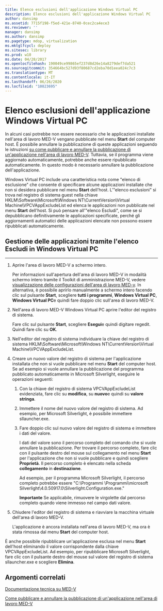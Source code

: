 ```yaml
---
title: Elenco esclusioni dell'applicazione Windows Virtual PC
description: Elenco esclusioni dell'applicazione Windows Virtual PC
author: dansimp
ms.assetid: 7715f198-f5ed-421e-8740-0cec2ca4ece3
ms.reviewer: ''
manager: dansimp
ms.author: dansimp
ms.pagetype: mdop, virtualization
ms.mktglfcycl: deploy
ms.sitesec: library
ms.prod: w10
ms.date: 04/28/2017
ms.openlocfilehash: 190049ce99865ef237d8d26e14a8279def7da521
ms.sourcegitcommit: 354664bc527d93f80687cd2eba70d1eea024c7c3
ms.translationtype: MT
ms.contentlocale: it-IT
ms.lasthandoff: 06/26/2020
ms.locfileid: "10823695"
---
```

# Elenco esclusioni dell'applicazione Windows Virtual PC


In alcuni casi potrebbe non essere necessario che le applicazioni installate nell'area di lavoro MED-V vengano pubblicate nel menu **Start** del computer host. È possibile annullare la pubblicazione di queste applicazioni seguendo le istruzioni [su come pubblicare e annullare la pubblicazione di un'applicazione nell'area di lavoro MED-V](how-to-publish-and-unpublish-an-application-on-the-med-v-workspace.md). Tuttavia, se il programma viene aggiornato automaticamente, potrebbe anche essere ripubblicato automaticamente. In questo modo è necessario annullare la pubblicazione dell'applicazione.

Windows Virtual PC include una caratteristica nota come "elenco di esclusione" che consente di specificare alcune applicazioni installate che non si desidera pubblicare nel menu **Start** dell'host. L'"elenco esclusioni" si trova nel registro di sistema guest nella chiave HKLM\\Software\\Microsoft\\Windows NT\\CurrentVersion\\Virtual Machine\\VPCVAppExcludeList ed elenca le applicazioni non pubblicate nel menu **Start** dell'host. Si può pensare all'"elenco Escludi", come se si depubblicano definitivamente le applicazioni specificate, perché gli aggiornamenti automatici delle applicazioni elencate non possono essere ripubblicati automaticamente.

## Gestione delle applicazioni tramite l'elenco Escludi in Windows Virtual PC


****

1.  Aprire l'area di lavoro MED-V a schermo intero.

    Per informazioni sull'apertura dell'area di lavoro MED-V in modalità schermo intero tramite il Toolkit di amministrazione MED-V, vedere [visualizzazione delle configurazioni dell'area di lavoro MED-v](viewing-med-v-workspace-configurations.md#bkmk-fullscreen). In alternativa, è possibile aprirlo manualmente a schermo intero facendo clic sul pulsante **Start**, scegliere **tutti i programmi**, **Windows Virtual PC**, **Windows Virtual PC**e quindi fare doppio clic sull'area di lavoro MED-V.

2.  Nell'area di lavoro MED-V Windows Virtual PC aprire l'editor del registro di sistema.

    Fare clic sul pulsante **Start**, scegliere **Esegui**e quindi digitare regedit. Quindi fare clic su **OK**.

3.  Nell'editor del registro di sistema individuare la chiave del registro di sistema HKLM\\Software\\Microsoft\\Windows NT\\CurrentVersion\\Virtual Machine\\VPCVAppExcludeList.

4.  Creare un nuovo valore del registro di sistema per l'applicazione installata che non si vuole pubblicare nel menu **Start** del computer host. Se ad esempio si vuole annullare la pubblicazione del programma pubblicato automaticamente in Microsoft Silverlight, eseguire le operazioni seguenti:

    1.  Con la chiave del registro di sistema VPCVAppExcludeList evidenziata, fare clic su **modifica**, su **nuovo**e quindi su **valore stringa**.

    2.  Immettere il nome del nuovo valore del registro di sistema. Ad esempio, per Microsoft Silverlight, è possibile immettere sllauncher.exe.

    3.  Fare doppio clic sul nuovo valore del registro di sistema e immettere i dati del valore.

        I dati del valore sono il percorso completo del comando che si vuole annullare la pubblicazione. Per trovare il percorso completo, fare clic con il pulsante destro del mouse sul collegamento nel menu **Start** per l'applicazione che non si vuole pubblicare e quindi scegliere **Proprietà**. Il percorso completo è elencato nella scheda **collegamento** in **destinazione**.

        Ad esempio, per il programma Microsoft Silverlight, il percorso completo potrebbe essere "C:\\Programmi \\Programmi\\microsoft Silverlight\\4.0.50917.0\\Silverlight.Configuration.exe."

        **Importante**  Se applicabile, rimuovere le virgolette dal percorso completo quando viene immesso nel campo dati valore.

         

5.  Chiudere l'editor del registro di sistema e riavviare la macchina virtuale dell'area di lavoro MED-V.

    L'applicazione è ancora installata nell'area di lavoro MED-V, ma ora è stata rimossa dal menu **Start** del computer host.

È anche possibile ripubblicare un'applicazione esclusa nel menu **Start** dell'host eliminando il valore corrispondente dalla chiave VPCVAppExcludeList. Ad esempio, per ripubblicare Microsoft Silverlight, fare clic con il pulsante destro del mouse sul valore del registro di sistema sllauncher.exe e scegliere **Elimina**.

## Argomenti correlati


[Documentazione tecnica su MED-V](technical-reference-for-med-v.md)

[Come pubblicare e annullare la pubblicazione di un'applicazione nell'area di lavoro MED-V](how-to-publish-and-unpublish-an-application-on-the-med-v-workspace.md)

 

 





